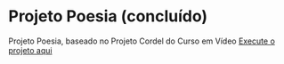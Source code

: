 # Projeto Poesia (concluído)

Projeto Poesia, baseado no Projeto Cordel do Curso em Vídeo
<a href="https://jeiellima.github.io/projeto-poesia
/index.html">Execute o projeto aqui</a>
